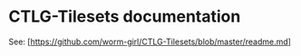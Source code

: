 # CTLG-Tilesets documentation

See: [https://github.com/worm-girl/CTLG-Tilesets/blob/master/readme.md]
